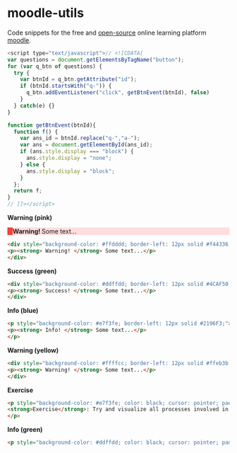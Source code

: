 # moodle-utils

Code snippets for the free and [open-source](https://github.com/moodle/moodle) online learning platform [moodle](https://moodle.org/).

```javascript
<script type="text/javascript">// <![CDATA[
var questions = document.getElementsByTagName("button");
for (var q_btn of questions) {
  try {
    var btnId = q_btn.getAttribute("id");
    if (btnId.startsWith("q-")) {
      q_btn.addEventListener("click", getBtnEvent(btnId), false)
    }
  } catch(e) {}
}

function getBtnEvent(btnId){
  function f() {
    var ans_id = btnId.replace("q-","a-");
    var ans = document.getElementById(ans_id);
    if (ans.style.display === "block") {
      ans.style.display = "none";
    } else {
      ans.style.display = "block";
    }
  };
  return f;
}
// ]]></script>
```

**Warning (pink)**

<div style="background-color: #ffdddd; border-left: 12px solid #f44336;">
<p><strong> Warning! </strong> Some text...</p>
</div>

```html
<div style="background-color: #ffdddd; border-left: 12px solid #f44336;">
<p><strong> Warning! </strong> Some text...</p>
</div>
```

**Success (green)**
```html
<div style="background-color: #ddffdd; border-left: 12px solid #4CAF50;">
<p><strong> Success! </strong> Some text...</p>
</div>
```

**Info (blue)**
```html
<p style="background-color: #e7f3fe; border-left: 12px solid #2196F3;">
<p><strong> Info! </strong> Some text...</p>
</p>
```

**Warning (yellow)**
```html
<div style="background-color: #ffffcc; border-left: 12px solid #ffeb3b;">
<p><strong> Warning! </strong> Some text...</p>
</div>
```

**Exercise**
```html
<p style="background-color: #e7f3fe; color: black; cursor: pointer; padding: 18px; width: 100%; border-left: 12px solid #2196F3; text-align: left; outline: none; font-size: 15px;">
<strong>Exercise</strong>: Try and visualize all processes involved in skeletal muscle excitation-contraction coupling.
</p>
```

**Info (green)**
```html
<p style="background-color: #ddffdd; color: black; cursor: pointer; padding: 18px; width: 100%; border-left: 12px solid #4CAF50; text-align: left; outline: none; font-size: 15px;"><strong>Info</strong>: This mechanism will be demonstrated in the muscle practical!</p>
```
